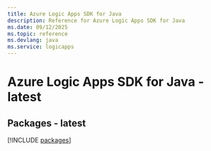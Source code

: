 ```yaml
---
title: Azure Logic Apps SDK for Java
description: Reference for Azure Logic Apps SDK for Java
ms.date: 09/12/2025
ms.topic: reference
ms.devlang: java
ms.service: logicapps
---
```

# Azure Logic Apps SDK for Java - latest
## Packages - latest
[!INCLUDE [packages](logic-apps-index.md)]